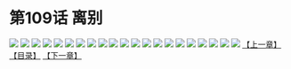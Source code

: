 # 第109话 离别
![](https://s1.baozimh.com/scomic/sanyanxiaotianlu-samanhua/0/108-kuge/1.jpg)
![](https://s1.baozimh.com/scomic/sanyanxiaotianlu-samanhua/0/108-kuge/2.jpg)
![](https://s1.baozimh.com/scomic/sanyanxiaotianlu-samanhua/0/108-kuge/3.jpg)
![](https://s1.baozimh.com/scomic/sanyanxiaotianlu-samanhua/0/108-kuge/4.jpg)
![](https://s1.baozimh.com/scomic/sanyanxiaotianlu-samanhua/0/108-kuge/5.jpg)
![](https://s1.baozimh.com/scomic/sanyanxiaotianlu-samanhua/0/108-kuge/6.jpg)
![](https://s1.baozimh.com/scomic/sanyanxiaotianlu-samanhua/0/108-kuge/7.jpg)
![](https://s1.baozimh.com/scomic/sanyanxiaotianlu-samanhua/0/108-kuge/8.jpg)
![](https://s1.baozimh.com/scomic/sanyanxiaotianlu-samanhua/0/108-kuge/9.jpg)
![](https://s1.baozimh.com/scomic/sanyanxiaotianlu-samanhua/0/108-kuge/10.jpg)
![](https://s1.baozimh.com/scomic/sanyanxiaotianlu-samanhua/0/108-kuge/11.jpg)
![](https://s1.baozimh.com/scomic/sanyanxiaotianlu-samanhua/0/108-kuge/12.jpg)
![](https://s1.baozimh.com/scomic/sanyanxiaotianlu-samanhua/0/108-kuge/13.jpg)
![](https://s1.baozimh.com/scomic/sanyanxiaotianlu-samanhua/0/108-kuge/14.jpg)
![](https://s1.baozimh.com/scomic/sanyanxiaotianlu-samanhua/0/108-kuge/15.jpg)
![](https://s1.baozimh.com/scomic/sanyanxiaotianlu-samanhua/0/108-kuge/16.jpg)
![](https://s1.baozimh.com/scomic/sanyanxiaotianlu-samanhua/0/108-kuge/17.jpg)
![](https://s1.baozimh.com/scomic/sanyanxiaotianlu-samanhua/0/108-kuge/18.jpg)
![](https://s1.baozimh.com/scomic/sanyanxiaotianlu-samanhua/0/108-kuge/19.jpg)
![](https://s1.baozimh.com/scomic/sanyanxiaotianlu-samanhua/0/108-kuge/20.jpg)
![](https://s1.baozimh.com/scomic/sanyanxiaotianlu-samanhua/0/108-kuge/21.jpg)
[【上一章】](./108.md)
[【目录】](./README.md)
[【下一章】](./110.md)
